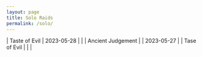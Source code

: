```yaml
---
layout: page
title: Solo Raids
permalink: /solo/
---
```


| Taste of Evil | 2023-05-28 | |
| Ancient Judgement | | 2023-05-27 |
| Tase of Evil | | |
